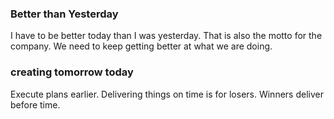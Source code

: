 
### Better than Yesterday
I have to be better today than I was yesterday. That is also the motto for the company. We need to keep getting better at what we are doing.

### creating tomorrow today
Execute plans earlier. Delivering things on time is for losers. Winners deliver before time.
